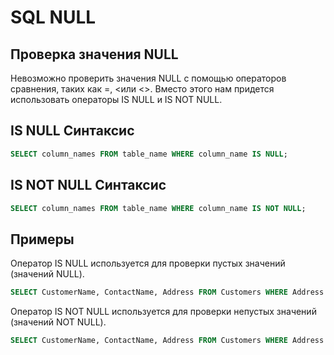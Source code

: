 # SQL NULL
## Проверка значения NULL
Невозможно проверить значения NULL с помощью операторов сравнения, таких как =, <или <>.
Вместо этого нам придется использовать операторы IS NULL и IS NOT NULL.

## IS NULL Синтаксис

``` SQL
SELECT column_names FROM table_name WHERE column_name IS NULL;
```
## IS NOT NULL Синтаксис

``` SQL
SELECT column_names FROM table_name WHERE column_name IS NOT NULL;
```

## Примеры

Оператор IS NULL используется для проверки пустых значений (значений NULL).
``` SQL
SELECT CustomerName, ContactName, Address FROM Customers WHERE Address IS NULL;
```

Оператор IS NOT NULL используется для проверки непустых значений (значений NOT NULL).
``` SQL
SELECT CustomerName, ContactName, Address FROM Customers WHERE Address IS NOT NULL;
```
